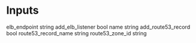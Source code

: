 # Inputs

elb_endpoint string
add_elb_listener bool
name string
add_route53_record bool
route53_record_name string
route53_zone_id string
